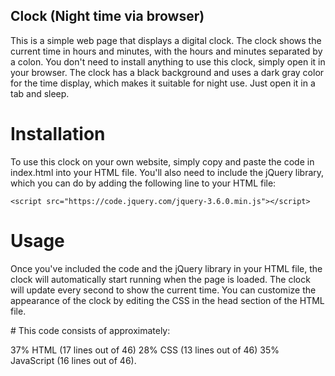 ## Clock (Night time via browser)
This is a simple web page that displays a digital clock. The clock shows the current time in hours and minutes, with the hours and minutes separated by a colon.
You don't need to install anything to use this clock, simply open it in your browser. The clock has a black background and uses a dark gray color for the time display, which makes it suitable for night use. Just open it in a tab and sleep.

# Installation
To use this clock on your own website, simply copy and paste the code in index.html into your HTML file. You'll also need to include the jQuery library, which you can do by adding the following line to your HTML file:

```
<script src="https://code.jquery.com/jquery-3.6.0.min.js"></script>
```

# Usage
Once you've included the code and the jQuery library in your HTML file, the clock will automatically start running when the page is loaded. The clock will update every second to show the current time.
You can customize the appearance of the clock by editing the CSS in the head section of the HTML file.

# This code consists of approximately:

37% HTML (17 lines out of 46)
28% CSS (13 lines out of 46)
35% JavaScript (16 lines out of 46).
